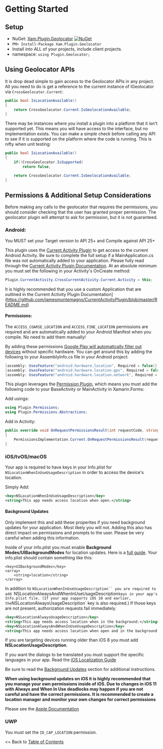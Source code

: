 # Getting Started

## Setup
* NuGet: [Xam.Plugin.Geolocator](http://www.nuget.org/packages/Xam.Plugin.Geolocator) [![NuGet](https://img.shields.io/nuget/v/Xam.Plugin.Geolocator.svg?label=NuGet)](https://www.nuget.org/packages/Xam.Plugin.Geolocator/)
* `PM> Install-Package Xam.Plugin.Geolocator`
* Install into ALL of your projects, include client projects.
* namespace: `using Plugin.Geolocator;`


## Using Geolocator APIs
It is drop dead simple to gain access to the Geolocator APIs in any project. All you need to do is get a reference to the current instance of IGeolocator via `CrossGeolocator.Current`:

```csharp
public bool IsLocationAvailable()
{
    return CrossGeolocator.Current.IsGeolocationAvailable;
}
```

There may be instances where you install a plugin into a platform that it isn't supported yet. This means you will have access to the interface, but no implementation exists. You can make a simple check before calling any API to see if it is supported on the platform where the code is running. This is nifty when unit testing:

```csharp
public bool IsLocationAvailable()
{
    if(!CrossGeolocator.IsSupported)
        return false;

    return CrossGeolocator.Current.IsGeolocationAvailable;
}
```



## Permissions & Additional Setup Considerations
Before making any calls to the geolocator that requires the permissions, you should consider checking that the user has granted proper permission. The geolocator plugin will attempt to ask for permission, but it is not guaranteed.

### Android:
You MUST set your Target version to API 25+ and Compile against API 25+

This plugin uses the [Current Activity Plugin](https://github.com/jamesmontemagno/CurrentActivityPlugin/blob/master/README.md) to get access to the current Android Activity. Be sure to complete the full setup if a MainApplication.cs file was not automatically added to your application. Please fully read through the [Current Activity Plugin Documentation](https://github.com/jamesmontemagno/CurrentActivityPlugin/blob/master/README.md). At an absolute minimum you must set the following in your Activity's OnCreate method:

```csharp
Plugin.CurrentActivity.CrossCurrentActivity.Current.Activity = this;
```

It is highly recommended that you use a custom Application that are outlined in the Current Activity Plugin Documentation](https://github.com/jamesmontemagno/CurrentActivityPlugin/blob/master/README.md)

#### Permissions:
The `ACCESS_COARSE_LOCATION` and `ACCESS_FINE_LOCATION` permissions are required and are automatically added to your Android Manifest when you compile. No need to add them manually!

By adding these permissions [Google Play will automatically filter out devices](http://developer.android.com/guide/topics/manifest/uses-feature-element.html#permissions-features) without specific hardware. You can get around this by adding the following to your AssemblyInfo.cs file in your Android project:

```csharp
[assembly: UsesFeature("android.hardware.location", Required = false)]
[assembly: UsesFeature("android.hardware.location.gps", Required = false)]
[assembly: UsesFeature("android.hardware.location.network", Required = false)]
```

This plugin leverages the [Permission Plugin](http://github.com/jamesmontemagno/permissionsplugin), which means you must add the following code to your BaseActivity or MainActivity in Xamarin.Forms:

Add usings:
```csharp
using Plugin.Permissions;
using Plugin.Permissions.Abstractions;
```

Add in Activity:
```csharp
public override void OnRequestPermissionsResult(int requestCode, string[] permissions, Permission[] grantResults)
{
    PermissionsImplementation.Current.OnRequestPermissionsResult(requestCode, permissions, grantResults);
}
```

### iOS/tvOS/macOS
Your app is required to have keys in your Info.plist for `NSLocationWhenInUseUsageDescription` in order to access the device's location. 

Simply Add:
```xml
<key>NSLocationWhenInUseUsageDescription</key>
<string>This app needs access location when open.</string>
```

#### Background Updates
Only implement this and add these properites if you need background updates for your application. Most likely you will not. Adding this also has direct impact on permissions and prompts to the user. Please be very careful when adding this information.

Inside of your info.plist you must enable **Background Modes/UIBackgroundModes** for location updates. Here is a [full guide](https://developer.xamarin.com/guides/ios/application_fundamentals/backgrounding/ios_backgrounding_walkthroughs/location_walkthrough/). Your info.plist should contain something like this:

```
<key>UIBackgroundModes</key>
<array>
	<string>location</string>
</array>
```

In addition to `NSLocationWhenInUseUsageDescription`` you are required to add `NSLocationAlwaysAndWhenInUseUsageDescription` keys in your app's Info.plist file. (If your app supports iOS 10 and earlier, the `NSLocationAlwaysUsageDescription` key is also required.) If those keys are not present, authorization requests fail immediately.

```xml
<key>NSLocationAlwaysUsageDescription</key>
<string>This app needs access location when in the background.</string>
<key>NSLocationAlwaysAndWhenInUseUsageDescription</key>
<string>This app needs access location when open and in the background.</string>
```

If you are targeting devices running older than iOS 8 you must add **NSLocationUsageDescription**.

If you want the dialogs to be translated you must support the specific languages in your app. Read the [iOS Localization Guide](https://developer.xamarin.com/guides/ios/advanced_topics/localization_and_internationalization/)

Be sure to read the [Background Updates](BackgroundUpdates.md) section for additional instructions.

**When using background updates on iOS it is highly recommended that you manage your own permissions inside of iOS. Due to changes in iOS 11 with Always and When In Use deadlocks may happen if you are not careful and have the correct permissions. It is recommended to create a location manager and monitor your own changes for correct permissions**


Please see the [Apple Documentation](https://devstreaming-cdn.apple.com/videos/wwdc/2017/713tkef4yl0sv3k/713/713_whats_new_in_location_technologies.pdf)

### UWP
You must set the `ID_CAP_LOCATION` permission.





<= Back to [Table of Contents](README.md)

